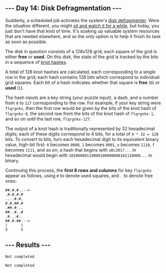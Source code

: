 <article class="day-desc"><h2>--- Day 14: Disk Defragmentation ---</h2><p>Suddenly, a scheduled job activates the system's <a href="https://en.wikipedia.org/wiki/Defragmentation">disk defragmenter</a>. Were the situation different, you might <a href="https://www.youtube.com/watch?v=kPv1gQ5Rs8A&amp;t=37">sit and watch it for a while</a>, but today, you just don't have that kind of time. It's soaking up valuable system resources that are needed elsewhere, and so the only option is to help it finish its task as soon as possible.</p>
<p>The disk in question consists of a 128x128 grid; each square of the grid is either <b>free</b> or <b>used</b>. On this disk, the state of the grid is tracked by the bits in a sequence of <a href="10">knot hashes</a>.</p>
<p>A total of 128 knot hashes are calculated, each corresponding to a single row in the grid; each hash contains 128 bits which correspond to individual grid squares. Each bit of a hash indicates whether that square is <b>free</b> (<code>0</code>) or <b>used</b> (<code>1</code>).</p>
<p>The hash inputs are a key string (your puzzle input), a dash, and a number from <code>0</code> to <code>127</code> corresponding to the row.  For example, if your key string were <code>flqrgnkx</code>, then the first row would be given by the bits of the knot hash of <code>flqrgnkx-0</code>, the second row from the bits of the knot hash of <code>flqrgnkx-1</code>, and so on until the last row, <code>flqrgnkx-127</code>.</p>
<p>The output of a knot hash is traditionally represented by 32 hexadecimal digits; each of these digits correspond to 4 bits, for a total of <code>4 * 32 = 128</code> bits. To convert to bits, turn each hexadecimal digit to its equivalent binary value, high-bit first: <code>0</code> becomes <code>0000</code>, <code>1</code> becomes <code>0001</code>, <code>e</code> becomes <code>1110</code>, <code>f</code> becomes <code>1111</code>, and so on; a hash that begins with <code>a0c2017...</code> in hexadecimal would begin with <code>10100000110000100000000101110000...</code> in binary.</p>
<p>Continuing this process, the <b>first 8 rows and columns</b> for key <code>flqrgnkx</code> appear as follows, using <code>#</code> to denote used squares, and <code>.</code> to denote free ones:</p>
<pre><code>##.#.#..--&gt;
.#.#.#.#   
....#.#.   
#.#.##.#   
.##.#...   
##..#..#   
.#...#..   
##.#.##.--&gt;
|      |   
V      V   
</code></pre>


</article>

<form method="post" action="14/answer"><input type="hidden" name="level" value="1"></form>
<h2>--- Results ---</h2>
<pre><code>Not completed</code></pre>
<pre><code>Not completed</code></pre>